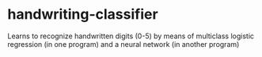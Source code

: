 # handwriting-classifier
Learns to recognize handwritten digits (0-5) by means of multiclass logistic regression (in one program)
and a neural network (in another program)
